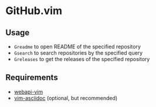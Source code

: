 # GitHub.vim

## Usage

+ `Greadme` to open README of the specified repository
+ `Gsearch` to search repositories by the specified query
+ `Greleases` to get the releases of the specified repository

## Requirements

+ [webapi-vim](https://github.com/mattn/webapi-vim)
+ [vim-asciidoc](https://github.com/asciidoc/vim-asciidoc) (optional, but recommended)
